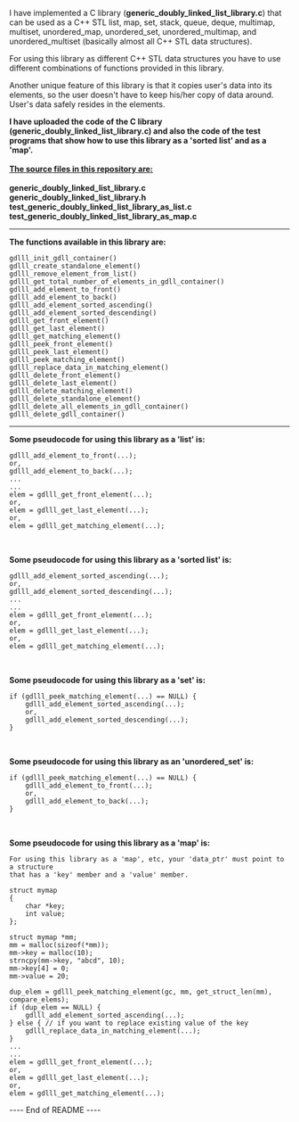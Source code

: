 I have implemented a C library (**generic_doubly_linked_list_library.c**) that can
be used as a C++ STL list, map, set, stack, queue, deque, multimap, multiset,
unordered_map, unordered_set, unordered_multimap, and unordered_multiset
(basically almost all C++ STL data structures).

For using this library as different C++ STL data structures you have to use
different combinations of functions provided in this library.

Another unique feature of this library is that it copies user's data into its
elements, so the user doesn't have to keep his/her copy of data around. User's
data safely resides in the elements.

**I have uploaded the code of the C library (generic_doubly_linked_list_library.c) and also the code of the
test programs that show how to use this library as a 'sorted list' and as a 'map'.**
<br>
<br>
<ins>**The source files in this repository are:**</ins>
<br>
<br>
**generic_doubly_linked_list_library.c<br>
generic_doubly_linked_list_library.h<br>
test_generic_doubly_linked_list_library_as_list.c<br>
test_generic_doubly_linked_list_library_as_map.c**
<br>
<hr>

**The functions available in this library are:**
```
gdlll_init_gdll_container()
gdlll_create_standalone_element()
gdlll_remove_element_from_list()
gdlll_get_total_number_of_elements_in_gdll_container()
gdlll_add_element_to_front()
gdlll_add_element_to_back()
gdlll_add_element_sorted_ascending()
gdlll_add_element_sorted_descending()
gdlll_get_front_element()
gdlll_get_last_element()
gdlll_get_matching_element()
gdlll_peek_front_element()
gdlll_peek_last_element()
gdlll_peek_matching_element()
gdlll_replace_data_in_matching_element()
gdlll_delete_front_element()
gdlll_delete_last_element()
gdlll_delete_matching_element()
gdlll_delete_standalone_element()
gdlll_delete_all_elements_in_gdll_container()
gdlll_delete_gdll_container()
```
<hr>

**Some pseudocode for using this library as a 'list' is:**

```
gdlll_add_element_to_front(...);
or,
gdlll_add_element_to_back(...);
...
...
elem = gdlll_get_front_element(...);
or,
elem = gdlll_get_last_element(...);
or,
elem = gdlll_get_matching_element(...);
```
<br>

**Some pseudocode for using this library as a 'sorted list' is:**

```
gdlll_add_element_sorted_ascending(...);
or,
gdlll_add_element_sorted_descending(...);
...
...
elem = gdlll_get_front_element(...);
or,
elem = gdlll_get_last_element(...);
or,
elem = gdlll_get_matching_element(...);
```
<br>

**Some pseudocode for using this library as a 'set' is:**

```
if (gdlll_peek_matching_element(...) == NULL) {
    gdlll_add_element_sorted_ascending(...);
    or,
    gdlll_add_element_sorted_descending(...);
}
```
<br>

**Some pseudocode for using this library as an 'unordered_set' is:**

```
if (gdlll_peek_matching_element(...) == NULL) {
    gdlll_add_element_to_front(...);
    or,
    gdlll_add_element_to_back(...);
}
```
<br>

**Some pseudocode for using this library as a 'map' is:**

```
For using this library as a 'map', etc, your 'data_ptr' must point to a structure
that has a 'key' member and a 'value' member.

struct mymap
{
    char *key;
    int value;
};

struct mymap *mm;
mm = malloc(sizeof(*mm));
mm->key = malloc(10);
strncpy(mm->key, "abcd", 10);
mm->key[4] = 0;
mm->value = 20;

dup_elem = gdlll_peek_matching_element(gc, mm, get_struct_len(mm), compare_elems);                   
if (dup_elem == NULL) {                                                  
    gdlll_add_element_sorted_ascending(...);                   
} else { // if you want to replace existing value of the key            
    gdlll_replace_data_in_matching_element(...);
}                                                                        
...
...
elem = gdlll_get_front_element(...);
or,
elem = gdlll_get_last_element(...);
or,
elem = gdlll_get_matching_element(...);
```

---- End of README ----

